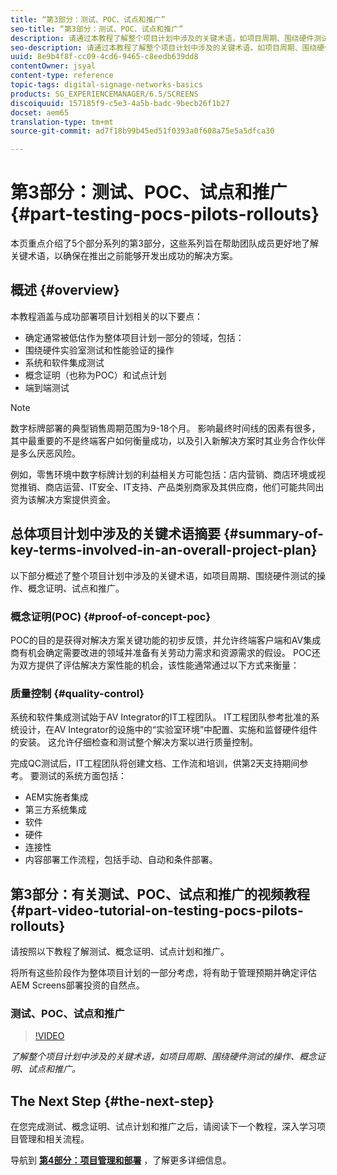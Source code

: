 ```yaml
---
title: “第3部分：测试、POC、试点和推广”
seo-title: “第3部分：测试、POC、试点和推广”
description: 请通过本教程了解整个项目计划中涉及的关键术语，如项目周期、围绕硬件测试的操作、概念证明、试点和推广。
seo-description: 请通过本教程了解整个项目计划中涉及的关键术语，如项目周期、围绕硬件测试的操作、概念证明、试点和推广。
uuid: 8e9b4f8f-cc09-4cd6-9465-c8eedb639dd8
contentOwner: jsyal
content-type: reference
topic-tags: digital-signage-networks-basics
products: SG_EXPERIENCEMANAGER/6.5/SCREENS
discoiquuid: 157185f9-c5e3-4a5b-badc-9becb26f1b27
docset: aem65
translation-type: tm+mt
source-git-commit: ad7f18b99b45ed51f0393a0f608a75e5a5dfca30

---
```



# 第3部分：测试、POC、试点和推广 {#part-testing-pocs-pilots-rollouts}

本页重点介绍了5个部分系列的第3部分，这些系列旨在帮助团队成员更好地了解关键术语，以确保在推出之前能够开发出成功的解决方案。

## 概述 {#overview}

本教程涵盖与成功部署项目计划相关的以下要点：

* 确定通常被低估作为整体项目计划一部分的领域，包括：
* 围绕硬件实验室测试和性能验证的操作
* 系统和软件集成测试
* 概念证明（也称为POC）和试点计划
* 端到端测试

>[!NOTE]
>
>数字标牌部署的典型销售周期范围为9-18个月。 影响最终时间线的因素有很多，其中最重要的不是终端客户如何衡量成功，以及引入新解决方案时其业务合作伙伴是多么厌恶风险。

例如，零售环境中数字标牌计划的利益相关方可能包括：店内营销、商店环境或视觉推销、商店运营、IT安全、IT支持、产品类别商家及其供应商，他们可能共同出资为该解决方案提供资金。

## 总体项目计划中涉及的关键术语摘要 {#summary-of-key-terms-involved-in-an-overall-project-plan}

以下部分概述了整个项目计划中涉及的关键术语，如项目周期、围绕硬件测试的操作、概念证明、试点和推广。

### 概念证明(POC) {#proof-of-concept-poc}

POC的目的是获得对解决方案关键功能的初步反馈，并允许终端客户端和AV集成商有机会确定需要改进的领域并准备有关劳动力需求和资源需求的假设。 POC还为双方提供了评估解决方案性能的机会，该性能通常通过以下方式来衡量：

### 质量控制 {#quality-control}

系统和软件集成测试始于AV Integrator的IT工程团队。 IT工程团队参考批准的系统设计，在AV Integrator的设施中的“实验室环境”中配置、实施和监督硬件组件的安装。 这允许仔细检查和测试整个解决方案以进行质量控制。

完成QC测试后，IT工程团队将创建文档、工作流和培训，供第2天支持期间参考。 要测试的系统方面包括：

* AEM实施者集成
* 第三方系统集成
* 软件
* 硬件
* 连接性
* 内容部署工作流程，包括手动、自动和条件部署。

## 第3部分：有关测试、POC、试点和推广的视频教程 {#part-video-tutorial-on-testing-pocs-pilots-rollouts}

请按照以下教程了解测试、概念证明、试点计划和推广。

将所有这些阶段作为整体项目计划的一部分考虑，将有助于管理预期并确定评估AEM Screens部署投资的自然点。

### 测试、POC、试点和推广

>[!VIDEO](https://video.tv.adobe.com/v/28405?captions=chi_hans)

*了解整个项目计划中涉及的关键术语，如项目周期、围绕硬件测试的操作、概念证明、试点和推广。*

## The Next Step {#the-next-step}

在您完成测试、概念证明、试点计划和推广之后，请阅读下一个教程，深入学习项目管理和相关流程。

导航到 **[第4部分：项目管理和部署](project-management-and-deployment.md)** ，了解更多详细信息。
